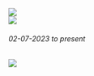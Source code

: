 ![](https://github-readme-streak-stats.herokuapp.com/?user=rupam-seal&theme=dark&hide_border=false)<br/>
![](https://github-readme-stats.vercel.app/api?username=rupam-seal&theme=dark&hide_border=false&include_all_commits=false&count_private=true)

###### 02-07-2023 to present
[![](https://visitcount.itsvg.in/api?id=rupam-seal&icon=8&color=0)](https://visitcount.itsvg.in)

<!-- Proudly created with GPRM ( https://gprm.itsvg.in ) -->
